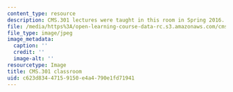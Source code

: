 ```yaml
---
content_type: resource
description: CMS.301 lectures were taught in this room in Spring 2016.
file: /media/https%3A/open-learning-course-data-rc.s3.amazonaws.com/cms-301-introduction-to-game-design-methods-spring-2016/c623d83447159150e4a4790e1fd71941_35-310(2).jpg
file_type: image/jpeg
image_metadata:
  caption: ''
  credit: ''
  image-alt: ''
resourcetype: Image
title: CMS.301 classroom
uid: c623d834-4715-9150-e4a4-790e1fd71941
---
```


